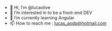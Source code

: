 - 👋 Hi, I’m @lucaolive
- 👀 I’m interested in to be a front-end DEV
- 🌱 I’m currently learning Angular
- 📫 How to reach me : lucas_aodp@hotmail.com

<!---
lucaolive/lucaolive is a ✨ special ✨ repository because its `README.md` (this file) appears on your GitHub profile.
You can click the Preview link to take a look at your changes.
--->
